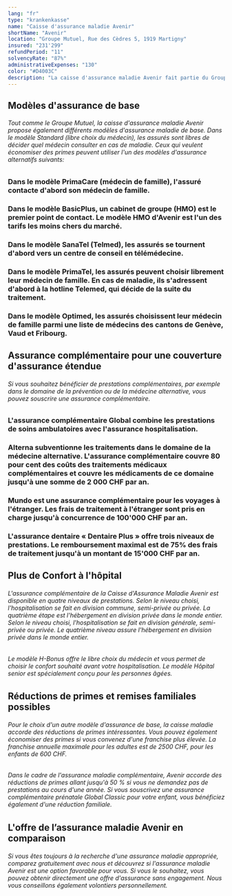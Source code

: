 ```yaml
---
lang: "fr"
type: "krankenkasse"
name: "Caisse d'assurance maladie Avenir"
shortName: "Avenir"
location: "Groupe Mutuel, Rue des Cèdres 5, 1919 Martigny"
insured: "231'299"
refundPeriod: "11"
solvencyRate: "87%"
administrativeExpenses: "130"
color: "#D4003C"
description: "La caisse d'assurance maladie Avenir fait partie du Groupe Mutuel depuis 1997. Environ 229 643 personnes ont choisi l'assurance de base obligatoire de l'assureur. En outre, l'assurance maladie propose également une assurance complémentaire facultative. Grâce à notre comparaison, vous pouvez savoir dans quelle mesure la caisse d'assurance maladie correspond à vos besoins."
---
```


## Modèles d'assurance de base

###### Tout comme le Groupe Mutuel, la caisse d'assurance maladie Avenir propose également différents modèles d'assurance maladie de base. Dans le modèle Standard (libre choix du médecin), les assurés sont libres de décider quel médecin consulter en cas de maladie. Ceux qui veulent économiser des primes peuvent utiliser l'un des modèles d'assurance alternatifs suivants:

### Dans le modèle PrimaCare (médecin de famille), l'assuré contacte d'abord son médecin de famille.

### Dans le modèle BasicPlus, un cabinet de groupe (HMO) est le premier point de contact. Le modèle HMO d'Avenir est l'un des tarifs les moins chers du marché.

### Dans le modèle SanaTel (Telmed), les assurés se tournent d'abord vers un centre de conseil en télémédecine.

### Dans le modèle PrimaTel, les assurés peuvent choisir librement leur médecin de famille. En cas de maladie, ils s'adressent d'abord à la hotline Telemed, qui décide de la suite du traitement.

### Dans le modèle Optimed, les assurés choisissent leur médecin de famille parmi une liste de médecins des cantons de Genève, Vaud et Fribourg.

## Assurance complémentaire pour une couverture d'assurance étendue

###### Si vous souhaitez bénéficier de prestations complémentaires, par exemple dans le domaine de la prévention ou de la médecine alternative, vous pouvez souscrire une assurance complémentaire.

### L'assurance complémentaire Global combine les prestations de soins ambulatoires avec l'assurance hospitalisation.

### Alterna subventionne les traitements dans le domaine de la médecine alternative. L'assurance complémentaire couvre 80 pour cent des coûts des traitements médicaux complémentaires et couvre les médicaments de ce domaine jusqu'à une somme de 2 000 CHF par an.

### Mundo est une assurance complémentaire pour les voyages à l'étranger. Les frais de traitement à l'étranger sont pris en charge jusqu'à concurrence de 100'000 CHF par an.

### L'assurance dentaire « Dentaire Plus » offre trois niveaux de prestations. Le remboursement maximal est de 75% des frais de traitement jusqu'à un montant de 15'000 CHF par an.

## Plus de Confort à l'hôpital

###### L'assurance complémentaire de la Caisse d'Assurance Maladie Avenir est disponible en quatre niveaux de prestations. Selon le niveau choisi, l'hospitalisation se fait en division commune, semi-privée ou privée. La quatrième étape est l'hébergement en division privée dans le monde entier. Selon le niveau choisi, l'hospitalisation se fait en division générale, semi-privée ou privée. Le quatrième niveau assure l'hébergement en division privée dans le monde entier.

###### Le modèle H-Bonus offre le libre choix du médecin et vous permet de choisir le confort souhaité avant votre hospitalisation. Le modèle Hôpital senior est spécialement conçu pour les personnes âgées.

## Réductions de primes et remises familiales possibles

###### Pour le choix d'un autre modèle d'assurance de base, la caisse maladie accorde des réductions de primes intéressantes. Vous pouvez également économiser des primes si vous convenez d'une franchise plus élevée. La franchise annuelle maximale pour les adultes est de 2500 CHF, pour les enfants de 600 CHF.

###### Dans le cadre de l'assurance maladie complémentaire, Avenir accorde des réductions de primes allant jusqu'à 50 % si vous ne demandez pas de prestations au cours d'une année. Si vous souscrivez une assurance complémentaire prénatale Global Classic pour votre enfant, vous bénéficiez également d'une réduction familiale.

## L'offre de l’assurance maladie Avenir en comparaison

###### Si vous êtes toujours à la recherche d'une assurance maladie appropriée, comparez gratuitement avec nous et découvrez si l'assurance maladie Avenir est une option favorable pour vous. Si vous le souhaitez, vous pouvez obtenir directement une offre d'assurance sans engagement. Nous vous conseillons également volontiers personnellement.
